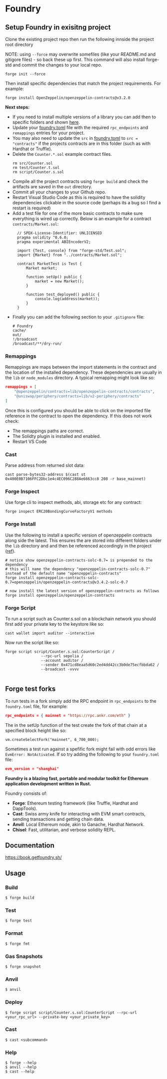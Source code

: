 # Foundry

## Setup Foundry in exisitng project

Clone the existing project repo then run the following innside the project root directory

NOTE: using `--force` may overwrite somefiles (like your README.md and gitigore files) - so back these up first. This command will also install forge-std and commit the changes to your local repo.

```
forge init --force
```

Then install specific dependencies that match the project requirements. For example:

```
forge install OpenZeppelin/openzeppelin-contracts@v3.2.0
```

**Next steps:**

- If you need to install multiple versions of a library you can add then to specific folders and shown [here](#forge-install).
- Update your [foundry.toml](./foundry.toml) file with the required `rpc_endpoints` and `remappings` entries for your project.
- You may also need to update the `src` in  [foundry.toml](./foundry.toml)  to `src = "contracts"` if the projects contracts are in this folder (such as with Hardhat or Truffle).
- Delete the `Counter.*.sol` example contract files.
  ```
  rm src/Counter.sol
  rm test/Counter.t.sol
  rm script/Counter.s.sol
  ```
- Compile all the project contracts using `forge build` and check the artifacts are saved in the `out` directory.
- Commit all your changes to your Github repo.
- Restart Visual Studio Code as this is required to have the solidity dependencies clickable in the source code (perhaps its a bug so I find a restart is required)
- Add a test file for one of the more basic contracts to make sure everything is wired up correctly. Below is an example for a contract `contracts/Market.sol`:
  ```solidity
    // SPDX-License-Identifier: UNLICENSED
    pragma solidity ^0.6.0;
    pragma experimental ABIEncoderV2;

    import {Test, console} from "forge-std/Test.sol";
    import {Market} from "../contracts/Market.sol";

    contract MarketTest is Test {
        Market market;

        function setUp() public {
            market = new Market();
        }

        function test_deployed() public {
            console.log(address(market));
        }
    }
  ```
- Finally you can add the following section to your `.gitignore` file:
  ```
  # Foundry
  cache/
  out/
  !/broadcast
  /broadcast/**/dry-run/
  ```

### Remappings

Remappings are maps between the import statements in the contract and the location of the installed dependency. These dependencies are usually in the `lib` or `node_modules` directory. A typical remapping might look like so:

```json
remappings = [
    "@openzeppelin/contracts=lib/openzeppelin-contracts/contracts",
    "@uniswap/periphery/contracts=lib/v2-periphery/contracts"
]
```

Once this is configured you should be able to click on the imported file reference in the contract to open the dependency. If this does not work check:

* The remappings paths are correct.
* The Solidty plugin is installed and enabled.
* Restart VS Code

### Cast

Parse address from returned slot data:

```
cast parse-bytes32-address $(cast st 0x400E0B7106FFC2Dbc1e4c4EC096C288Ae6663cc8 208 -r base_mainnet)
```

### Forge Inspect

Use forge cli to inspect methods, abi, storage etc for any contract:

```
forge inspect ERC20BondingCurveFactoryV1 methods 
```

### Forge Install

Use the following to install a specific version of openzeppelin contracts along side the latest. This ensures the are stored into different folders under the `lib` directory and and then be referenced accordingly in the project ([ref](https://ethereum.stackexchange.com/questions/153530/how-can-i-install-multiple-versions-of-a-dependency-in-foundry)).

```
# notice show openzeppelin-contracts-solc-0.7= is prepended to the dependency
# this will name the dependency "openzeppelin-contracts-solc-0.7" instead of the default name "openzeppelin-contracts"
forge install openzeppelin-contracts-solc-0.7=openzeppelin/openzeppelin-contracts@v3.4.2-solc-0.7

# now install the latest version of openzeppelin-contracts as follows
forge install openzeppelin/openzeppelin-contracts
```

### Forge Script

To run a script such as Counter.s.sol on a blockchain network you should first add your private key to the keystore like so:

```
cast wallet import auditor --interactive
```

Now run the script like so:

```
forge script script/Counter.s.sol:CounterScript /
                --rpc-url sepolia /
                --account auditor / 
                --sender 0x471cd8eaa5d60c2ed4dd42cc3b0de75ecfbbda62 / 
                --broadcast -vvvv
                
```

## Forge test forks

To run tests in a fork simply add the RPC endpoint in `rpc_endpoints` to the `foundry.toml` file, for example:

```json
rpc_endpoints = { mainnet = "https://rpc.ankr.com/eth" }
```

The in the setUp function of the test create the fork of that chain at a specified block height like so:

```solidity
vm.createSelectFork("mainnet", 6_700_000);
```

Sometimes a test run against a spefific fork might fail with odd errors like `EvmError: NotActivated`. If so try adding the following to your `foundry.toml` file:

```json
evm_version = "shanghai"
```

**Foundry is a blazing fast, portable and modular toolkit for Ethereum application development written in Rust.**

Foundry consists of:

-   **Forge**: Ethereum testing framework (like Truffle, Hardhat and DappTools).
-   **Cast**: Swiss army knife for interacting with EVM smart contracts, sending transactions and getting chain data.
-   **Anvil**: Local Ethereum node, akin to Ganache, Hardhat Network.
-   **Chisel**: Fast, utilitarian, and verbose solidity REPL.

## Documentation

https://book.getfoundry.sh/

## Usage

### Build

```shell
$ forge build
```

### Test

```shell
$ forge test
```

### Format

```shell
$ forge fmt
```

### Gas Snapshots

```shell
$ forge snapshot
```

### Anvil

```shell
$ anvil
```

### Deploy

```shell
$ forge script script/Counter.s.sol:CounterScript --rpc-url <your_rpc_url> --private-key <your_private_key>
```

### Cast

```shell
$ cast <subcommand>
```

### Help

```shell
$ forge --help
$ anvil --help
$ cast --help
```
